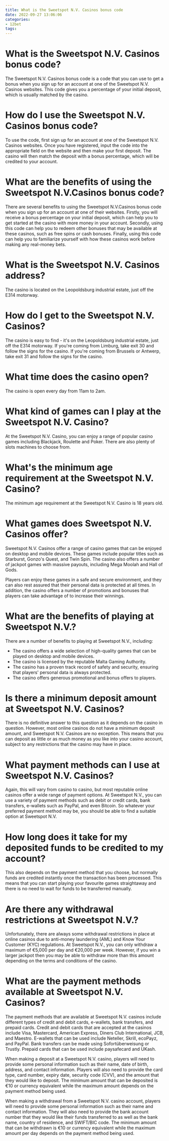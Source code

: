 ```yaml
---
title: What is the Sweetspot N.V. Casinos bonus code
date: 2022-09-27 13:06:06
categories:
- 12bet
tags:
---
```



#  What is the Sweetspot N.V. Casinos bonus code?

The Sweetspot N.V. Casinos bonus code is a code that you can use to get a bonus when you sign up for an account at one of the Sweetspot N.V. Casinos websites. This code gives you a percentage of your initial deposit, which is usually matched by the casino.

# How do I use the Sweetspot N.V. Casinos bonus code?

To use the code, first sign up for an account at one of the Sweetspot N.V. Casinos websites. Once you have registered, input the code into the appropriate field on the website and then make your first deposit. The casino will then match the deposit with a bonus percentage, which will be credited to your account.

# What are the benefits of using the Sweetspot N.V.Casinos bonus code?

There are several benefits to using the Sweetspot N.V.Casinos bonus code when you sign up for an account at one of their websites. Firstly, you will receive a bonus percentage on your initial deposit, which can help you to get started at the casino with more money in your account. Secondly, using this code can help you to redeem other bonuses that may be available at these casinos, such as free spins or cash bonuses. Finally, using this code can help you to familiarize yourself with how these casinos work before making any real-money bets.

#  What is the Sweetspot N.V. Casinos address?

The casino is located on the Leopoldsburg industrial estate, just off the E314 motorway.

# How do I get to the Sweetspot N.V. Casinos?

The casino is easy to find - it's on the Leopoldsburg industrial estate, just off the E314 motorway. If you're coming from Limburg, take exit 30 and follow the signs for the casino. If you're coming from Brussels or Antwerp, take exit 31 and follow the signs for the casino.

# What time does the casino open?

The casino is open every day from 11am to 2am.

# What kind of games can I play at the Sweetspot N.V. Casino?

At the Sweetspot N.V. Casino, you can enjoy a range of popular casino games including Blackjack, Roulette and Poker. There are also plenty of slots machines to choose from.

# What's the minimum age requirement at the Sweetspot N.V. Casino?

The minimum age requirement at the Sweetspot N.V. Casino is 18 years old.

#  What games does Sweetspot N.V. Casinos offer?

Sweetspot N.V. Casinos offer a range of casino games that can be enjoyed on desktop and mobile devices. These games include popular titles such as Starburst, Gonzo's Quest, and Twin Spin. The casino also offers a number of jackpot games with massive payouts, including Mega Moolah and Hall of Gods.

Players can enjoy these games in a safe and secure environment, and they can also rest assured that their personal data is protected at all times. In addition, the casino offers a number of promotions and bonuses that players can take advantage of to increase their winnings.

# What are the benefits of playing at Sweetspot N.V.?

There are a number of benefits to playing at Sweetspot N.V., including:

- The casino offers a wide selection of high-quality games that can be played on desktop and mobile devices.
- The casino is licensed by the reputable Malta Gaming Authority.
- The casino has a proven track record of safety and security, ensuring that players' personal data is always protected.
- The casino offers generous promotional and bonus offers to players.

#  Is there a minimum deposit amount at Sweetspot N.V. Casinos?

There is no definitive answer to this question as it depends on the casino in question. However, most online casinos do not have a minimum deposit amount, and Sweetspot N.V. Casinos are no exception. This means that you can deposit as little or as much money as you like into your casino account, subject to any restrictions that the casino may have in place.

# What payment methods can I use at Sweetspot N.V. Casinos?

Again, this will vary from casino to casino, but most reputable online casinos offer a wide range of payment options. At Sweetspot N.V., you can use a variety of payment methods such as debit or credit cards, bank transfers, e-wallets such as PayPal, and even Bitcoin. So whatever your preferred payment method may be, you should be able to find a suitable option at Sweetspot N.V.

# How long does it take for my deposited funds to be credited to my account?

This also depends on the payment method that you choose, but normally funds are credited instantly once the transaction has been processed. This means that you can start playing your favourite games straightaway and there is no need to wait for funds to be transferred manually.

# Are there any withdrawal restrictions at Sweetspot N.V.?

Unfortunately, there are always some withdrawal restrictions in place at online casinos due to anti-money laundering (AML) and Know Your Customer (KYC) regulations. At Sweetspot N.V., you can only withdraw a maximum of €5,000 per day and €20,000 per week. However, if you win a larger jackpot then you may be able to withdraw more than this amount depending on the terms and conditions of the casino.

#  What are the payment methods available at Sweetspot N.V. Casinos?

The payment methods that are available at Sweetspot N.V. casinos include different types of credit and debit cards, e-wallets, bank transfers, and prepaid cards. Credit and debit cards that are accepted at the casinos include Visa, Mastercard, American Express, Diners Club International, JCB, and Maestro. E-wallets that can be used include Neteller, Skrill, ecoPayz, and PayPal. Bank transfers can be made using Sofortüberweisung or Trustly. Prepaid cards that can be used include paysafecard and UKash.

When making a deposit at a Sweetspot N.V. casino, players will need to provide some personal information such as their name, date of birth, address, and contact information. Players will also need to provide the card type, card number, expiry date, security code (CVV), and the amount that they would like to deposit. The minimum amount that can be deposited is €10 or currency equivalent while the maximum amount depends on the payment method being used.

When making a withdrawal from a Sweetspot N.V. casino account, players will need to provide some personal information such as their name and contact information. They will also need to provide the bank account number that they would like their funds transferred to as well as the bank name, country of residence, and SWIFT/BIC code. The minimum amount that can be withdrawn is €10 or currency equivalent while the maximum amount per day depends on the payment method being used.